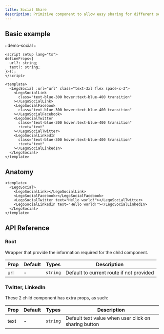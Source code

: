 ```yaml
---
title: Social Share
description: Primitive component to allow easy sharing for different social media providers.
---
```


## Basic example

::demo-social
::

```vue[/components/CustomSocialShare.vue]
<script setup lang="ts">
defineProps<{
  url?: string;
  text?: string;
}>();
</script>

<template>
  <LegoSocial :url="url" class="text-3xl flex space-x-3">
    <LegoSocialLink
      class="text-blue-300 hover:text-blue-400 transition"
    ></LegoSocialLink>
    <LegoSocialFacebook
      class="text-blue-300 hover:text-blue-400 transition"
    ></LegoSocialFacebook>
    <LegoSocialTwitter
      class="text-blue-300 hover:text-blue-400 transition"
      :text="text"
    ></LegoSocialTwitter>
    <LegoSocialLinkedIn
      class="text-blue-300 hover:text-blue-400 transition"
      :text="text"
    ></LegoSocialLinkedIn>
  </LegoSocial>
</template>
```

## Anatomy

```vue
<template>
  <LegoSocial>
    <LegoSocialLink></LegoSocialLink>
    <LegoSocialFacebook></LegoSocialFacebook>
    <LegoSocialTwitter text="Hello world!"></LegoSocialTwitter>
    <LegoSocialLinkedIn text="Hello world!"></LegoSocialLinkedIn>
  </LegoSocial>
</template>
```

## API Reference

### Root

Wrapper that provide the information required for the child component.

| Prop | Default | Types    | Description                              |
| ---- | ------- | -------- | ---------------------------------------- |
| url  | -       | `string` | Default to current route if not provided |

### Twitter, LinkedIn

These 2 child component has extra props, as such:

| Prop | Default | Types    | Description                                          |
| ---- | ------- | -------- | ---------------------------------------------------- |
| text | -       | `string` | Default text value when user click on sharing button |
